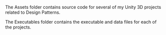 The Assets folder contains source code for several of my Unity 3D projects related to Design Patterns.

The Executables folder contains the executable and data files for each of the projects.

